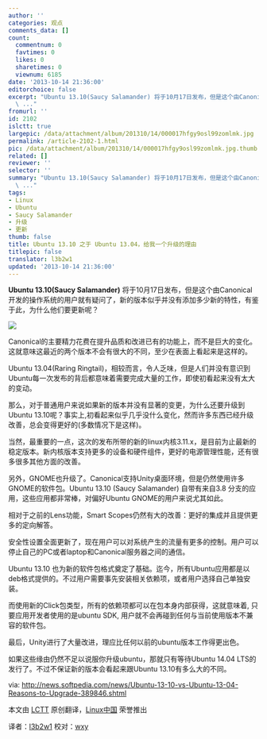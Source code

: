 ```yaml
---
author: ''
categories: 观点
comments_data: []
count:
  commentnum: 0
  favtimes: 0
  likes: 0
  sharetimes: 0
  viewnum: 6185
date: '2013-10-14 21:36:00'
editorchoice: false
excerpt: "Ubuntu 13.10(Saucy Salamander) 将于10月17日发布，但是这个由Canonical开发的操作系统的用户就有疑问了，新的版本似乎并没有添加多少新的特性，有鉴于此，为什么他们要更新呢？\r\n\r\nCanonical的主要精力花费在提升品
  \ ..."
fromurl: ''
id: 2102
islctt: true
largepic: /data/attachment/album/201310/14/000017hfgy9osl99zomlmk.jpg
permalink: /article-2102-1.html
pic: /data/attachment/album/201310/14/000017hfgy9osl99zomlmk.jpg.thumb.jpg
related: []
reviewer: ''
selector: ''
summary: "Ubuntu 13.10(Saucy Salamander) 将于10月17日发布，但是这个由Canonical开发的操作系统的用户就有疑问了，新的版本似乎并没有添加多少新的特性，有鉴于此，为什么他们要更新呢？\r\n\r\nCanonical的主要精力花费在提升品
  \ ..."
tags:
- Linux
- Ubuntu
- Saucy Salamander
- 升级
- 更新
thumb: false
title: Ubuntu 13.10 之于 Ubuntu 13.04，给我一个升级的理由
titlepic: false
translator: l3b2w1
updated: '2013-10-14 21:36:00'
---
```


**Ubuntu 13.10(Saucy Salamander)** 将于10月17日发布，但是这个由Canonical开发的操作系统的用户就有疑问了，新的版本似乎并没有添加多少新的特性，有鉴于此，为什么他们要更新呢？


 ![](/data/attachment/album/201310/14/000017hfgy9osl99zomlmk.jpg)


Canonical的主要精力花费在提升品质和改进已有的功能上，而不是巨大的变化。这就意味这最近的两个版本不会有很大的不同，至少在表面上看起来是这样的。


Ubuntu 13.04(Raring Ringtail)，相较而言，令人乏味，但是人们并没有意识到Ubuntu每一次发布的背后都意味着需要完成大量的工作，即使初看起来没有太大的变动。


那么，对于普通用户来说如果新的版本并没有显著的变更，为什么还要升级到 Ubuntu 13.10呢？事实上,初看起来似乎几乎没什么变化，然而许多东西已经升级改善，总会变得更好的(多数情况下是这样)。


当然，最重要的一点，这次的发布所带的新的linux内核3.11.x，是目前为止最新的稳定版本。新内核版本支持更多的设备和硬件组件，更好的电源管理性能，还有很多很多其他方面的改善。


另外，GNOME也升级了。Canonical支持Unity桌面环境，但是仍然使用许多GNOME的软件包。Ubuntu 13.10 (Saucy Salamander) 自带有来自3.8 分支的应用，这些应用都非常棒，对偏好Ubuntu GNOME的用户来说尤其如此。


相对于之前的Lens功能，Smart Scopes仍然有大的改善：更好的集成并且提供更多的定向解答。


安全性设置全面更新了，现在用户可以对系统产生的流量有更多的控制。用户可以停止自己的PC或者laptop和Canonical服务器之间的通信。


Ubuntu 13.10 也为新的软件包格式奠定了基础。迄今，所有Ubuntu应用都是以deb格式提供的。不过用户需要事先安装相关依赖项，或者用户选择自己单独安装。


而使用新的Click包类型，所有的依赖项都可以在包本身内部获得，这就意味着, 只要应用开发者使用的是ubuntu SDK, 用户就不会再碰到任何与当前使用版本不兼容的软件包。


最后，Unity进行了大量改进，理应比任何以前的ubuntu版本工作得更出色。


如果这些缘由仍然不足以说服你升级ubuntu，那就只有等待Ubuntu 14.04 LTS的发行了。不过不保证新的版本会看起来跟Ubuntu 13.10有多么大的不同。


 


via: <http://news.softpedia.com/news/Ubuntu-13-10-vs-Ubuntu-13-04-Reasons-to-Upgrade-389846.shtml>


本文由 [LCTT](https://github.com/LCTT/TranslateProject) 原创翻译，[Linux中国](http://linux.cn/) 荣誉推出


译者：[l3b2w1](https://github.com/l3b2w1) 校对：[wxy](https://github.com/wxy)